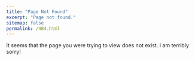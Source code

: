 ```yaml
---
title: "Page Not Found"
excerpt: "Page not found."
sitemap: false
permalink: /404.html
---
```


It seems that the page you were trying to view does not exist. I am terribly sorry!
